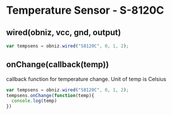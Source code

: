 # Temperature Sensor - S-8120C

## wired(obniz, vcc, gnd, output)
```javascript
var tempsens = obniz.wired("S8120C", 0, 1, 2);
```

## onChange(callback(temp))
callback function for temperature change.
Unit of temp is Celsius

```javascript
var tempsens = obniz.wired("S8120C", 0, 1, 2);
tempsens.onChange(function(temp){
  console.log(temp)
})
```
